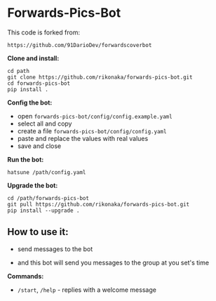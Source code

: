 # Forwards-Pics-Bot

This code is forked from:
```
https://github.com/91DarioDev/forwardscoverbot
```


**Clone and install:**
```
cd path
git clone https://github.com/rikonaka/forwards-pics-bot.git
cd forwards-pics-bot
pip install .
```

**Config the bot:**
- open `forwards-pics-bot/config/config.example.yaml`
- select all and copy
- create a file `forwards-pics-bot/config/config.yaml`
- paste and replace the values with real values
- save and close

**Run the bot:**
```
hatsune /path/config.yaml
```


**Upgrade the bot:**
```
cd /path/forwards-pics-bot
git pull https://github.com/rikonaka/forwards-pics-bot.git
pip install --upgrade .
```

## How to use it:

- send messages to the bot

- and this bot will send you messages to the group at you set's time

**Commands:**

- `/start`, `/help` - replies with a welcome message